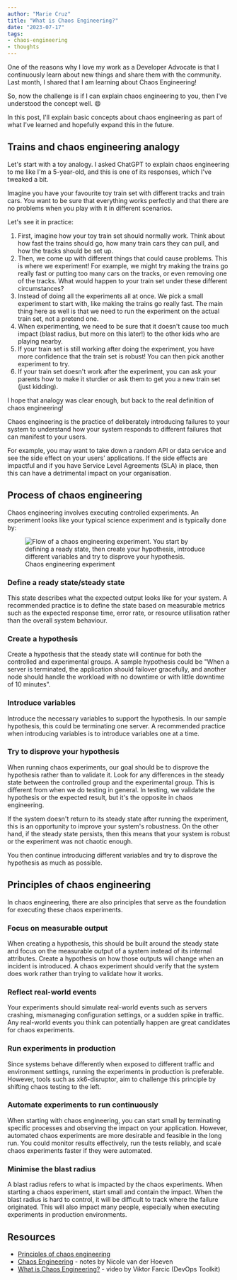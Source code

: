```yaml
---
author: "Marie Cruz"
title: "What is Chaos Engineering?"
date: "2023-07-17"
tags:
- chaos-engineering
- thoughts
---
```


One of the reasons why I love my work as a Developer Advocate is that I continuously learn about new things and share them with the community. Last month, I shared that I am learning about Chaos Engineering! 

So, now the challenge is if I can explain chaos engineering to you, then I've understood the concept well. 😄

In this post, I'll explain basic concepts about chaos engineering as part of what I've learned and hopefully expand this in the future.

## Trains and chaos engineering analogy

Let's start with a toy analogy. I asked ChatGPT to explain chaos engineering to me like I'm a 5-year-old, and this is one of its responses, which I've tweaked a bit.

Imagine you have your favourite toy train set with different tracks and train cars. You want to be sure that everything works perfectly and that there are no problems when you play with it in different scenarios.

Let's see it in practice:

1. First, imagine how your toy train set should normally work.  Think about how fast the trains should go, how many train cars they can pull, and how the tracks should be set up.
1. Then, we come up with different things that could cause problems. This is where we experiment! For example, we might try making the trains go really fast or putting too many cars on the tracks, or even removing one of the tracks. What would happen to your train set under these different circumstances?
1. Instead of doing all the experiments all at once. We pick a small experiment to start with, like making the trains go really fast. The main thing here as well is that we need to run the experiment on the actual train set, not a pretend one. 
1. When experimenting, we need to be sure that it doesn't cause too much impact (blast radius, but more on this later!) to the other kids who are playing nearby.
1. If your train set is still working after doing the experiment, you have more confidence that the train set is robust! You can then pick another experiment to try.
1. If your train set doesn't work after the experiment, you can ask your parents how to make it sturdier or ask them to get you a new train set (just kidding).

I hope that analogy was clear enough, but back to the real definition of chaos engineering!

Chaos engineering is the practice of deliberately introducing failures to your system to understand how your system responds to different failures that can manifest to your users. 

For example, you may want to take down a random API or data service and see the side effect on your users' applications. If the side effects are impactful and if you have Service Level Agreements (SLA) in place, then this can have a detrimental impact on your organisation. 

## Process of chaos engineering

Chaos engineering involves executing controlled experiments. An experiment looks like your typical science experiment and is typically done by:

<figure>
  <img src="../../images/chaos-engineering.png" alt="Flow of a chaos engineering experiment. You start by defining a ready state, then create your hypothesis, introduce different variables and try to disprove your hypothesis.">
  <figcaption>Chaos engineering experiment</figcaption>
</figure>

### Define a ready state/steady state

This state describes what the expected output looks like for your system. A recommended practice is to define the state based on measurable metrics such as the expected response time, error rate, or resource utilisation rather than the overall system behaviour.

### Create a hypothesis

Create a hypothesis that the steady state will continue for both the controlled and experimental groups. A sample hypothesis could be "When a server is terminated, the application should failover gracefully, and another node should handle the workload with no downtime or with little downtime of 10 minutes".

### Introduce variables

Introduce the necessary variables to support the hypothesis. In our sample hypothesis, this could be terminating one server. A recommended practice when introducing variables is to introduce variables one at a time.

### Try to disprove your hypothesis

When running chaos experiments, our goal should be to disprove the hypothesis rather than to validate it. Look for any differences in the steady state between the controlled group and the experimental group. This is different from when we do testing in general. In testing, we validate the hypothesis or the expected result, but it's the opposite in chaos engineering.

If the system doesn't return to its steady state after running the experiment, this is an opportunity to improve your system's robustness. On the other hand, if the steady state persists, then this means that your system is robust or the experiment was not chaotic enough. 

You then continue introducing different variables and try to disprove the hypothesis as much as possible.

## Principles of chaos engineering

In chaos engineering, there are also principles that serve as the foundation for executing these chaos experiments. 

### Focus on measurable output

When creating a hypothesis, this should be built around the steady state and focus on the measurable output of a system instead of its internal attributes. Create a hypothesis on how those outputs will change when an incident is introduced. A chaos experiment should verify that the system does work rather than trying to validate how it works.

### Reflect real-world events

Your experiments should simulate real-world events such as servers crashing, mismanaging configuration settings, or a sudden spike in traffic. Any real-world events you think can potentially happen are great candidates for chaos experiments.

### Run experiments in production

Since systems behave differently when exposed to different traffic and environment settings, running the experiments in production is preferable. However, tools such as xk6-disruptor, aim to challenge this principle by shifting chaos testing to the left. 

### Automate experiments to run continuously

When starting with chaos engineering, you can start small by terminating specific processes and observing the impact on your application. However, automated chaos experiments are more desirable and feasible in the long run. You could monitor results effectively, run the tests reliably, and scale chaos experiments faster if they were automated.

### Minimise the blast radius

A blast radius refers to what is impacted by the chaos experiments. When starting a chaos experiment, start small and contain the impact. When the blast radius is hard to control, it will be difficult to track where the failure originated. This will also impact many people, especially when executing experiments in production environments.

## Resources

- [Principles of chaos engineering](https://principlesofchaos.org/)
- [Chaos Engineering](https://notes.nicolevanderhoeven.com/Chaos+Engineering) - notes by Nicole van der Hoeven
- [What is Chaos Engineering?](https://www.youtube.com/watch?v=r4M0RM3QGxk) - video by Viktor Farcic (DevOps Toolkit)
